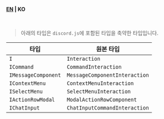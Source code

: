 **[EN](README.md) | KO**

<br>

> 아래의 타입은 `discord.js`에 포함된 타입을 축약한 타입입니다.

| 타입                | 원본 타입                     |
| ------------------- | ----------------------------- |
| `I`                 | `Interaction`                 |
| `ICommand`          | `CommandInteraction`          |
| `IMessageComponent` | `MessageComponentInteraction` |
| `IContextMenu`      | `ContextMenuInteraction`      |
| `ISelectMenu`       | `SelectMenuInteraction`       |
| `IActionRowModal`   | `ModalActionRowComponent`     |
| `IChatInput`        | `ChatInputCommandInteraction` |
